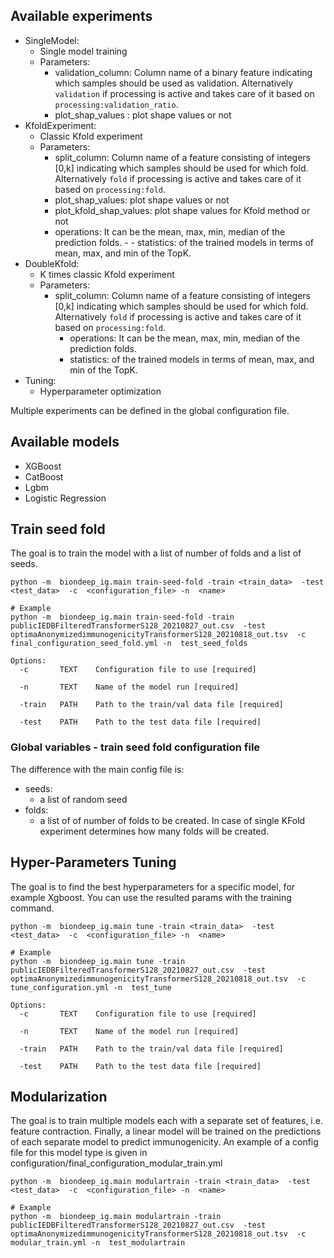## Available experiments

- SingleModel:
  - Single model training
  - Parameters:
    - validation_column: Column name of a binary feature indicating which samples should be used as
      validation. Alternatively `validation` if processing is active and takes care of it based on
      `processing:validation_ratio`.
    - plot_shap_values : plot shape values or not
- KfoldExperiment:
  - Classic Kfold experiment
  - Parameters:
    - split_column: Column name of a feature consisting of integers \[0,k\] indicating which samples
      should be used for which fold. Alternatively `fold` if processing is active and takes care of
      it based on `processing:fold`.
    - plot_shap_values: plot shape values or not
    - plot_kfold_shap_values: plot shape values for Kfold method or not
    - operations: It can be the mean, max, min, median of the prediction folds. - - statistics: of
      the trained models in terms of mean, max, and min of the TopK.
- DoubleKfold:
  - K times classic Kfold experiment
  - Parameters:
    - split_column: Column name of a feature consisting of integers \[0,k\] indicating which samples
      should be used for which fold. Alternatively `fold` if processing is active and takes care of
      it based on `processing:fold`.
      - operations: It can be the mean, max, min, median of the prediction folds.
      - statistics: of the trained models in terms of mean, max, and min of the TopK.
- Tuning:
  - Hyperparameter optimization

Multiple experiments can be defined in the global configuration file.

## Available models

- XGBoost
- CatBoost
- Lgbm
- Logistic Regression

## Train seed fold

The goal is to train the model with a list of number of folds and a list of seeds.

```
python -m  biondeep_ig.main train-seed-fold -train <train_data>  -test <test_data>  -c  <configuration_file> -n  <name>

# Example
python -m  biondeep_ig.main train-seed-fold -train publicIEDBFilteredTransformerS128_20210827_out.csv  -test optimaAnonymizedimmunogenicityTransformerS128_20210818_out.tsv  -c final_configuration_seed_fold.yml -n  test_seed_folds
```

```
Options:
  -c       TEXT    Configuration file to use [required]

  -n       TEXT    Name of the model run [required]

  -train   PATH    Path to the train/val data file [required]

  -test    PATH    Path to the test data file [required]
```

### Global variables - train seed fold configuration file

The difference with the main config file is:

- seeds:
  - a list of random seed
- folds:
  - a list of of number of folds to be created. In case of single KFold experiment determines how
    many folds will be created.

## Hyper-Parameters Tuning

The goal is to find the best hyperparameters for a specific model, for example Xgboost. You can use
the resulted params with the training command.

```
python -m  biondeep_ig.main tune -train <train_data>  -test <test_data>  -c  <configuration_file> -n  <name>

# Example
python -m  biondeep_ig.main tune -train publicIEDBFilteredTransformerS128_20210827_out.csv  -test optimaAnonymizedimmunogenicityTransformerS128_20210818_out.tsv  -c tune_configuration.yml -n  test_tune
```

```
Options:
  -c       TEXT    Configuration file to use [required]

  -n       TEXT    Name of the model run [required]

  -train   PATH    Path to the train/val data file [required]

  -test    PATH    Path to the test data file [required]
```

## Modularization

The goal is to train multiple models each with a separate set of features, i.e. feature contraction.
Finally, a linear model will be trained on the predictions of each separate model to predict
immunogenicity. An example of a config file for this model type is given in
configuration/final_configuration_modular_train.yml

```
python -m  biondeep_ig.main modulartrain -train <train_data>  -test <test_data>  -c  <configuration_file> -n  <name>

# Example
python -m  biondeep_ig.main modulartrain -train publicIEDBFilteredTransformerS128_20210827_out.csv  -test optimaAnonymizedimmunogenicityTransformerS128_20210818_out.tsv  -c modular_train.yml -n  test_modulartrain
```
